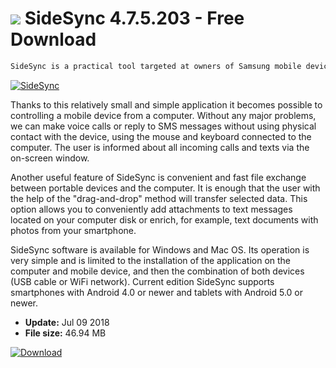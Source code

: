 # ![](https://cdn.softexe.net/static/icon/f/sidesync-10057.png) SideSync 4.7.5.203 - Free Download

```sh
SideSync is a practical tool targeted at owners of Samsung mobile devices and enabling screen and data sharing directly between a smartphone or tablet and a computer.
```
[![SideSync](https://gallery.dpcdn.pl/imgc/Tools/77855/g_-_420x350_1.5_-_x20170927141622_0.png)](https://softexe.net/win/hobbies-lifestyle/mobile/sidesync:pRReg.html)

Thanks to this relatively small and simple application it becomes possible to controlling a mobile device from a computer. Without any major problems, we can make voice calls or reply to SMS messages without using physical contact with the device, using the mouse and keyboard connected to the computer. The user is informed about all incoming calls and texts via the on-screen window.
 
 Another useful feature of SideSync is convenient and fast file exchange between portable devices and the computer. It is enough that the user with the help of the "drag-and-drop" method will transfer selected data. This option allows you to conveniently add attachments to text messages located on your computer disk or enrich, for example, text documents with photos from your smartphone.
 
 SideSync software is available for Windows and Mac OS. Its operation is very simple and is limited to the installation of the application on the computer and mobile device, and then the combination of both devices (USB cable or WiFi network). Current edition SideSync supports smartphones with Android 4.0 or newer and tablets with Android 5.0 or newer.


- **Update:** Jul 09 2018
- **File size:** 46.94 MB

[![Download](https://cdn.softexe.net/static/img/download.png)](https://softexe.net/win/hobbies-lifestyle/mobile/sidesync:pRReg.html)

